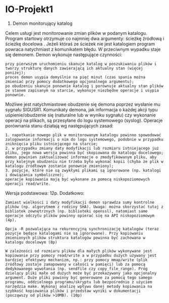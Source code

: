 # IO-Projekt1
1. Demon monitorujący katalog

Celem usługi jest monitorowanie zmian plików w podanym katalogu.
Program startowy otrzymuje co najmniej dwa argumenty: ścieżkę źródłową i ścieżkę docelowa . 
Jeżeli któraś ze ścieżek nie jest katalogiem program powraca natychmiast z komunikatem błędu. 
W przeciwnym wypadku staje się demonem. Demon wykonuje następujące czynności: 

    przy pierwszym uruchomieniu skanuje katalog w poszukiwaniu plików i tworzy strukturę danych zawierającą ich aktualny stan (więcej poniżej);
    proces demon usypia domyślnie na pięć minut (czas spania można zmieniać przy pomocy dodatkowego opcjonalnego argumentu);
    po obudzeniu skanuje ponownie katalog i porównuje aktualny stan plików ze stanem zapisanym na starcie, wykonuje niezbędne operacje i usypia ponownie.

Możliwe jest natychmiastowe obudzenie się demona poprzez wysłanie mu sygnału SIGUSR1. 
Komunikaty demona, jak informacja o każdej akcji typu uśpienie/obudzenie się (naturalne lub w wyniku sygnału) czy wykonanie operacji na plikach, są przesyłane do logu systemowego (syslog). 
Operacje porównania stanu działają wg następujących zasad:

    1. napotkanie nowego plik w monitorowanym katalogu powinno spowodować zalogowanie informacji o nim do logu systemowego, podobnie w przypadku zniknięcia pliku istniejącego na starcie;
    2. w przypadku zmiany daty modyfikacji lub rozmiaru istniejącego już pliku, jego nowa wersja powinna być skopiowana do katalogu docelowego; 
    demon powinien zaktualizować informacje o zmodyfikowanym pliku, aby przy kolejnym obudzeniu nie trzeba było wykonać kopii (chyba że plik w katalogu źródłowym zostanie ponownie zmieniony);
    3. pozycje, które nie są zwykłymi plikami są ignorowane (np. katalogi i dowiązania symboliczne);
    operacje kopiowania mają być wykonane za pomocą niskopoziomowych operacji read/write.

Wersja podstawowa: 12p. Dodatkowo:

    Zamiast wielkości i daty modyfikacji demon sprawdza sumy kontrolne plików (np. algorytmem z rodziny SHA). Uwaga: można skorzystać tutaj z bibliotek zewnętrznych (np. biblioteki openssl), natomiast same operacje odczytu plików powinny opierać się na API niskopoziomowym (4p).

    Opcja -R pozwalająca na rekurencyjną synchronizację katalogów (teraz pozycje będące katalogami nie są ignorowane). Przy kopiowaniu zmienionych plików struktura katalogów powinna być zachowana w katalogu docelowym (8p)

    W zależności od rozmiaru plików dla małych plików wykonywane jest kopiowanie przy pomocy read/write a w przypadku dużych używany jest bardziej efektywny mechanizm, np.: przy pomocy mmap/write (plik źródłowy zostaje zamapowany w całości w pamięci) lub za pomocą dedykowanego wywołania (np. sendfile czy copy_file_range). Próg dzielący pliki małe od dużych może być przekazywany jako opcjonalny argument. Duże pliki powinny być generowane za pomocą tego samego programu, oddzielnego programu/skryptu lub bezpośrednio z użyciem narzędzia make. Wykonaj analizę wpływu danej metody kopiowania na szybkość kopiowania plików i przedstaw wyniki w dokumentacji (począwszy od plików >10MB). (10p)